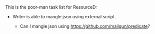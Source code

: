 This is the poor-man task list for ResourceD:

* Writer is able to mangle json using external script.

    * Can I mangle json using https://github.com/mailgun/predicate?